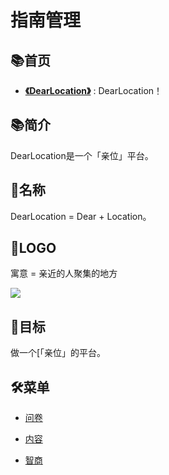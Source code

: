 # 指南管理

## 📚首页

- **[《DearLocation》](https://dearlocation.com)** : DearLocation！

## 📚简介
DearLocation是一个「亲位」平台。

## 🎁名称

DearLocation = Dear + Location。

## 🎁LOGO

寓意 = 亲近的人聚集的地方

![](https://dearlocation.com/dearlocation.jpg)

## 🍺目标

做一个[「亲位」的平台。


## 🛠菜单

- [问卷](https://dearlocation.com/survey/)

- [内容](https://dearlocation.com/posts/)

- [智商](https://dearlocation.com/iq/)